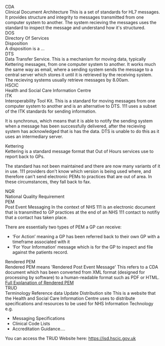 <dl>

<dt><a name="cda">CDA</a></dt>
Clinical Document Architecture
This is a set of standards for HL7 messages. It provides structure and integrity to messages transmitted from one computer system to another. The system recieving the messages uses the standard to inspect the message and understand how it's structured. 

<dt><a name="dos">DOS</a></dt>
Directory Of Services

<dt><a name="disposition">Disposition</a></dt>
A disposition is a ...

<dt><a name="dts">DTS</a></dt>
Data Transfer Service.
This is a mechanism for moving data, typically Kettering messages, from one computer system to another. It works much the same way as email, where a sending system sends the message to a central server which stores it until it is retrieved by the receiving system. The recieving systems usually retrieve messages by 8.00am. 

<dt><a name="hscic">HSCIC</a></dt>
Health and Social Care Information Centre

<dt>ITK</dt>
Interoperability Tool Kit.
This is a standard for moving messages from one computer system to another and is an alternative to DTS. 111 uses a subset of the ITK standards for sending information. 

It is synchronus, which means that it is able to notify the sending system when a message has been successfully delivered, after the recieving system has acknowledged that is has the data. DTS is unable to do this as it uses an intermediary server.

<dt><a name="kettering">Kettering</a></dt>
Kettering is a standard message format that Out of Hours services use to report back to GPs. 

The standard has not been maintained and there are now many variants of it in use. 111 providers don't know which version is being used where, and therefore can't send electronic PEMs to practices that are out of area. In these circumstances, they fall back to fax. 

<dt><a name="nqr">NQR</a></dt>
National Quality Requirement

<dt><a name="pem">PEM</a></dt>
Post Event Messaging
In the context of NHS 111 is an electronic document that is transmitted to GP practices at the end of an NHS 111 contact to notifiy that a contact has taken place. 

There are essentially two types of PEM a GP can receive: 
* ‘For Action’ meaning a GP has been referred back to their own GP with a timeframe associated with it
* ‘For Your Information’ message which is for the GP to inspect and file against the patients record.

<dt><a name="renderedpem">Rendered PEM</a></dt>
Rendered PEM means 'Rendered Post Event Message'
This refers to a CDA document which has been converted from XML format (designed for processing by software) to a human-readable format such as PDF or HTML.
<a href="../technical_faq#renderedpem">Full Explanation of Rendered PEM</a>

<dt><a name="trud">TRUD</a></dt>
Terminology Reference data Update Distribution site 
This is a website that the Health and Social Care Information Centre uses to distribute specifications and resources to be used for NHS Information Technology e.g.
  <ul>
  <li>Messaging Specifications</li>
  <li>Clinical Code Lists</li>
  <li>Accreditation Guidance....</li>
  </ul>
You can access the TRUD Website here: <a href="https://isd.hscic.gov.uk/">https://isd.hscic.gov.uk</a>
